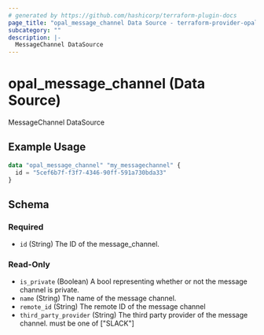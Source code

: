 ```yaml
---
# generated by https://github.com/hashicorp/terraform-plugin-docs
page_title: "opal_message_channel Data Source - terraform-provider-opal"
subcategory: ""
description: |-
  MessageChannel DataSource
---
```


# opal_message_channel (Data Source)

MessageChannel DataSource

## Example Usage

```terraform
data "opal_message_channel" "my_messagechannel" {
  id = "5cef6b7f-f3f7-4346-90ff-591a730bda33"
}
```

<!-- schema generated by tfplugindocs -->
## Schema

### Required

- `id` (String) The ID of the message_channel.

### Read-Only

- `is_private` (Boolean) A bool representing whether or not the message channel is private.
- `name` (String) The name of the message channel.
- `remote_id` (String) The remote ID of the message channel
- `third_party_provider` (String) The third party provider of the message channel. must be one of ["SLACK"]


